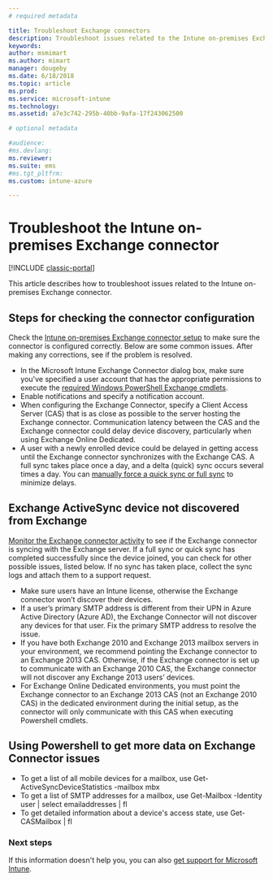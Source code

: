 ```yaml
---
# required metadata

title: Troubleshoot Exchange connectors
description: Troubleshoot issues related to the Intune on-premises Exchange connector.
keywords:
author: msmimart
ms.author: mimart
manager: dougeby
ms.date: 6/18/2018
ms.topic: article
ms.prod:
ms.service: microsoft-intune
ms.technology:
ms.assetid: a7e3c742-295b-40bb-9afa-17f243062500

# optional metadata

#audience:
#ms.devlang:
ms.reviewer:
ms.suite: ems
#ms.tgt_pltfrm:
ms.custom: intune-azure

---
```


# Troubleshoot the Intune on-premises Exchange connector

[!INCLUDE [classic-portal](../includes/classic-portal.md)]

This article describes how to troubleshoot issues related to the Intune on-premises Exchange connector.

## Steps for checking the connector configuration 

Check the [Intune on-premises Exchange connector setup](exchange-connector-install.md) to make sure the connector is configured correctly. Below are some common issues. After making any corrections, see if the problem is resolved.

 - In the Microsoft Intune Exchange Connector dialog box, make sure you've specified a user account that has the appropriate permissions to execute the [required Windows PowerShell Exchange cmdlets](exchange-connector-install.md#exchange-cmdlet-requirements).
- Enable notifications and specify a notification account.
 - When configuring the Exchange Connector, specify a Client Access Server (CAS) that is as close as possible to the server hosting the Exchange connector. Communication latency between the CAS and the Exchange connector could delay device discovery, particularly when using Exchange Online Dedicated.
 - A user with a newly enrolled device could be delayed in getting access until the Exchange connector synchronizes with the Exchange CAS. A full sync takes place once a day, and a delta (quick) sync occurs several times a day.  You can [manually force a quick sync or full sync](exchange-connector-install.md#manually-force-a-quick-sync-or-full-sync) to minimize delays.
 
## Exchange ActiveSync device not discovered from Exchange
[Monitor the Exchange connector activity](exchange-connector-install.md#on-premises-exchange-connector-high-availability-support) to see if the Exchange connector is syncing with the Exchange server. If a full sync or quick sync has completed successfully since the device joined, you can check for other possible issues, listed below. If no sync has taken place, collect the sync logs and attach them to a support request.

 - Make sure users have an Intune license, otherwise the Exchange connector won’t discover their devices.
 - If a user’s primary SMTP address is different from their UPN in Azure Active Directory (Azure AD), the Exchange Connector will not discover any devices for that user. Fix the primary SMTP address to resolve the issue.
 - If you have both Exchange 2010 and Exchange 2013 mailbox servers in your environment, we recommend pointing the Exchange connector to an Exchange 2013 CAS. Otherwise, if the Exchange connector is set up to communicate with an Exchange 2010 CAS, the Exchange connector will not discover any Exchange 2013 users’ devices. 
- For Exchange Online Dedicated environments, you must point the Exchange connector to an Exchange 2013 CAS (not an Exchange 2010 CAS) in the dedicated environment during the initial setup, as the connector will only communicate with this CAS when executing Powershell cmdlets.


## Using Powershell to get more data on Exchange Connector issues
- To get a list of all mobile devices for a mailbox, use Get-ActiveSyncDeviceStatistics -mailbox mbx
- To get a list of SMTP addresses for a mailbox, use Get-Mailbox -Identity user | select emailaddresses | fl
- To get detailed information about a device's access state, use Get-CASMailbox <upn> | fl

### Next steps
If this information doesn't help you, you can also [get support for Microsoft Intune](get-support.md).
